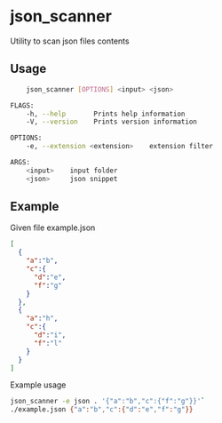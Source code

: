 # json_scanner
Utility to scan json files contents

## Usage
```bash
    json_scanner [OPTIONS] <input> <json>

FLAGS:
    -h, --help       Prints help information
    -V, --version    Prints version information

OPTIONS:
    -e, --extension <extension>    extension filter

ARGS:
    <input>    input folder
    <json>     json snippet
```

## Example
Given file example.json
```json
[
  {
    "a":"b",
    "c":{
      "d":"e",
      "f":"g"
    }
  },
  {
    "a":"h",
    "c":{
      "d":"i",
      "f":"l"
    }
  }
]
```

Example usage
```bash
json_scanner -e json . '{"a":"b","c":{"f":"g"}}'`
./example.json {"a":"b","c":{"d":"e","f":"g"}}
```
